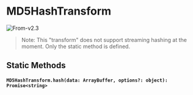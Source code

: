 # MD5HashTransform

<p class="badges">
  <img src="https://img.shields.io/badge/From-v2.3-blue.svg?style=flat-square" alt="From-v2.3" /> 
</p>

> Note: This "transform" does not support streaming hashing at the moment. Only the static method is defined.

## Static Methods

#### `MD5HashTransform.hash(data: ArrayBuffer, options?: object): Promise<string>`
